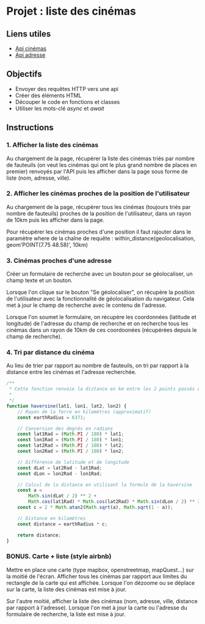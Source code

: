 # Projet : liste des cinémas

## Liens utiles

* [Api cinémas](https://data.culture.gouv.fr/explore/dataset/etablissements-cinematographiques/api/)
* [Api adresse](https://adresse.data.gouv.fr/api-doc/adresse)

## Objectifs

* Envoyer des requêtes HTTP vers une api
* Créer des éléments HTML
* Découper le code en fonctions et classes
* Utiliser les mots-clé *async* et *await*

## Instructions

### 1. Afficher la liste des cinémas

Au chargement de la page, récupérer la liste des cinémas triés par nombre de fauteuils (on veut les cinémas qui ont le plus grand nombre de places en premier) renvoyés par l'API puis les afficher dans la page sous forme de liste (nom, adresse, ville).

### 2. Afficher les cinémas proches de la position de l'utilisateur

Au chargement de la page, récupérer tous les cinémas (toujours triés par nombre de fauteuils) proches de la position de l'utilisateur, dans un rayon de 10km puis les afficher dans la page.

Pour récupérer les cinémas proches d'une position il faut rajouter dans le paramètre where de la chaîne de requête : within_distance(geolocalisation, geom'POINT(7.75 48.58)', 10km)

### 3. Cinémas proches d'une adresse

Créer un formulaire de recherche avec un bouton pour se géolocaliser, un champ texte et un bouton.

Lorsque l'on clique sur le bouton "Se géolocaliser", on récupère la position de l'utilisateur avec la fonctionnalité de géolocalisation du navigateur. Cela met à jour le champ de recherche avec le contenu de l'adresse.

Lorsque l'on soumet le formulaire, on récupère les coordonnées (latitude et longitude) de l'adresse du champ de recherche et on recherche tous les cinémas dans un rayon de 10km de ces coordoonées (récupérées depuis le champ de recherche).

### 4. Tri par distance du cinéma

Au lieu de trier par rapport au nombre de fauteuils, on tri par rapport à la distance entre les cinémas et l'adresse recherchée.

```javascript
/**
 * Cette fonction renvoie la distance en km entre les 2 points passés en paramètres
 * 
 */
function haversine(lat1, lon1, lat2, lon2) {
    // Rayon de la Terre en kilomètres (approximatif)
    const earthRadius = 6371;

    // Conversion des degrés en radians
    const lat1Rad = (Math.PI / 180) * lat1;
    const lon1Rad = (Math.PI / 180) * lon1;
    const lat2Rad = (Math.PI / 180) * lat2;
    const lon2Rad = (Math.PI / 180) * lon2;

    // Différence de latitude et de longitude
    const dLat = lat2Rad - lat1Rad;
    const dLon = lon2Rad - lon1Rad;

    // Calcul de la distance en utilisant la formule de la haversine
    const a =
        Math.sin(dLat / 2) ** 2 +
        Math.cos(lat1Rad) * Math.cos(lat2Rad) * Math.sin(dLon / 2) ** 2;
    const c = 2 * Math.atan2(Math.sqrt(a), Math.sqrt(1 - a));

    // Distance en kilomètres
    const distance = earthRadius * c;

    return distance;
}
```

### BONUS. Carte + liste (style airbnb)

Mettre en place une carte (type mapbox, openstreetmap, mapQuest...) sur la moitié de l'écran. Afficher tous les cinémas par rapport aux limites du rectangle de la carte qui est affichée. Lorsque l'on dézoome ou se déplace sur la carte, la liste des cinémas est mise à jour.

Sur l'autre moitié, afficher la liste des cinémas (nom, adresse, ville, distance par rapport à l'adresse). Lorsque l'on met à jour la carte ou l'adresse du formulaire de recherche, la liste est mise à jour.
